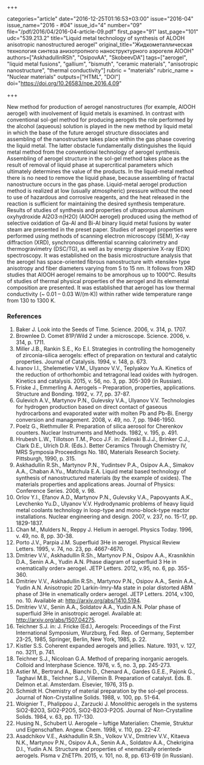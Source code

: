 +++

categories="article"
date="2016-12-25T01:16:53+03:00"
issue="2016-04"
issue_name="2016 - #04"
issue_id="4"
number="09"
file="/pdf/2016/04/2016-04-article-09.pdf"
first_page="91"
last_page="101"
udc="539.213.2"
title="Liquid metal technology of synthesis of ALOOH anisotropic nanostructured aerogel"
original_title="Жидкометаллическая технология синтеза анизотропного наноструктурного аэрогеля AlOOH"
authors=["AskhadullinRSh", "OsipovAA", "SkobeevDA"]
tags=["aerogel", "liquid metal fusions", "gallium", "bismuth", "ceramic materials", "anisotropic nanostructure", "thermal conductivity"]
rubric = "materials"
rubric_name = "Nuclear materials"
outputs=["HTML", "DOI"]
doi="https://doi.org/10.26583/npe.2016.4.09"

+++

New method for production of aerogel nanostructures (for example, AlOOH aerogel) with involvement of liquid metals is examined. In contrast with conventional sol-gel method for producing aerogels the role performed by the alcohol (aqueous) solution is played in the new method by liquid metal in which the base of the future aerogel structure dissociates and assembling of the nanostructure takes place within the gas phase covering the liquid metal. The latter obstacle fundamentally distinguishes the liquid metal method from the conventional technology of aerogel synthesis. Assembling of aerogel structure in the sol-gel method takes place as the result of removal of liquid phase at supercritical parameters which ultimately determines the value of the products. In the liquid-metal method there is no need to remove the liquid phase, because assembling of fractal nanostructure occurs in the gas phase. Liquid-metal aerogel production method is realized at low (usually atmospheric) pressure without the need to use of hazardous and corrosive reagents, and the heat released in the reaction is sufficient for maintaining the desired synthesis temperature. Results of studies of synthesis and properties of ultraporous aluminum oxyhydroxide  Al2O3⋅n(H2O) (AlOOH aerogel) produced using the method of selective oxidation of Ga-Al and Bi-Al binary liquid metal fusions by water steam are presented in the preset paper. Studies of aerogel properties were performed using methods of scanning electron microscopy (SEM), X-ray diffraction (XRD), synchronous differential scanning calorimetry and thermogravimetry (DSC/TG), as well as by energy dispersive X-ray (EDX) spectroscopy. It was established on the basis microstructure analysis that the aerogel has space-oriented fibrous nanostructure with «tensile» type anisotropy and fiber diameters varying from 5 to 15 nm. It follows from XRD studies that AlOOH aerogel remains to be amorphous up to 1000°С. Results of studies of thermal physical properties of the aerogel and its elemental composition are presented. It was established that aerogel has low thermal conductivity (~ 0.01 – 0.03 W/(m⋅K)) within rather wide temperature range from 130 to 1300 K.

### References

1. Baker J. Look into the Seeds of Time. Science. 2006, v. 314, p. 1707.
2. Brownlee D. Comet 81P/Wild 2 under a microscope. Science. 2006, v. 314, p. 1711.
3. Miller J.B., Rankin S.E., Ko E.I. Strategies in controlling the homogeneity of zirconia-silica aerogels: effect of preparation on textural and catalytic properties. Journal of Catalysis. 1994, v. 148, p. 673.
4. Ivanov I.I., Shelemetiev V.M., Ulyanov V.V., Teplyakov Yu.A. Kinetics of the reduction of orthorhombic and tetragonal lead oxides with hydrogen. Kinetics and catalysis. 2015, v. 56, no. 3, pp. 305-309 (in Russian).
5. Friske J., Emmerling A. Aerogels – Preparation, properties, applications. Structure and Bonding. 1992, v. 77, pp. 37-87.
6. Gulevich A.V., Martynov P.N., Gulevsky V.A., Ulyanov V.V. Technologies for hydrogen production based on direct contact of gaseous hydrocarbons and evaporated water with molten Pb and Pb-Bi. Energy conversion and management. 2008, v. 49, no. 7, pp. 1946-1950.
7. Poelz G., Riethmuller R. Preparation of silica aerosol for Cherenkov counters. Nuclear Instruments and Methods. 1982, v. 195, p. 491.
8. Hrubesh L.W., Tillotson T.M., Poco J.F. in: Zelinski B.J.J., Brinker C.J., Clark D.E., Ulrich D.R. (Eds.). Better Ceramics Through Chemistry IV, MRS Symposia Proceedings No. 180, Materials Research Society. Pittsburgh, 1990, p. 315.
9. Askhadullin R.Sh., Martynov P.N., Yudintsev P.A., Osipov A.A., Simakov A.A., Chaban A.Yu., Matchula E.A. Liquid metal based technology of synthesis of nanostructured materials (by the example of oxides). The materials properties and applications areas. Journal of Physics: Conference Series. 2008, v. 98.
10. Orlov Y.I., Efanov A.D., Martynov P.N., Gulevsky V.A., Papovyants A.K., Levchenko Yu.D., Ulyanov V.V. Hydrodynamic problems of heavy liquid metal coolants technology in loop-type and mono-block-type reactor installations. Nuclear engineering and design. 2007, v. 237, no. 15-17, pp. 1829-1837.
11. Chan M., Mulders N., Reppy J. Helium in aerogel. Physics Today. 1996, v. 49, no. 8, pp. 30-38.
12. Porto J.V., Parpia J.M. Superfluid 3He in aerogel. Physical Review Letters. 1995, v. 74, no. 23, pp. 4667-4670.
13. Dmitriev V.V., Askhadullin R.Sh., Martynov P.N., Osipov A.A., Krasnikhin D.A., Senin A.A., Yudin A.N. Phase diagram of superfluid 3 He in «nematically order» aerogel. JETP Letters. 2012, v.95, no. 6, pp. 355-360.
14. Dmitriev V.V., Askhadullin R.Sh., Martynov P.N., Osipov A.A., Senin A.A., Yudin A.N. Anisotropic 2D Larkin-Imry-Ma state in polar distorted ABM phase of 3He in «nematically order» aerogel. JETP Letters. 2014, v.100, no. 10. Available at: http://arxiv.org/abs/1410.5194.
15. Dmitriev V.V., Senin A.A., Soldatov A.A., Yudin A.N. Polar phase of superfluid 3He in anisotropic aerogel. Available at: http://arxiv.org/abs/1507.04275.
16. Teichner S.J. in: J. Fricke (Ed.), Aerogels: Proceedings of the First International Symposium, Wurzburg, Fed. Rep. of Germany, September 23-25, 1985, Springer, Berlin, New York, 1985, p. 22.
17. Kistler S.S. Coherent expanded aerogels and jellies. Nature. 1931, v. 127, no. 3211, p. 741.
18. Teichner S.J., Nicoloan G.A. Method of preparing inorganic aerogels. Colloid and Interphase Science. 1976, v. 5, no. 3, pp. 245-273.
19. Astier M., Bertrand A., Bianchi D., Chenard A., Gardes G.E.E., Pajonk G., Taghavi M.B., Teichner S.J., Villemin B. Preparation of catalyst. Eds. B. Delmon et.al. Amsterdam. Elsevier, 1976, 315 p.
20. Schmidt H. Chemistry of material preparation by the sol-gel process. Journal of Non-Crystalline Solids. 1988, v. 100, pp. 51-64.
21. Woignier T., Phalippou J., Zarzucki J. Monolithic aerogels in the systems SiO2-B2O3, SiO2-P2O5, SiO2-B2O3-P2O5. Journal of Non-Crystalline Solids. 1984, v. 63, pp. 117-130.
22. Husing N., Schubert U. Aerogele – luftige Materialien: Chemie, Struktur und Eigenschaften. Angew. Chem. 1998, v. 110, pp. 22-47.
23. Asadchikov V.E., Askhadullin R.Sh., Volkov V.V., Dmitriev V.V., Kitaeva N.K., Martynov P.N., Osipov A.A., Senin A.A., Soldatov A.A., Chekrigina D.I., Yudin A.N. Structure and properties of «nematically oriented» aerogels. Pisma v ZhETPh. 2015, v. 101, no. 8, pp. 613-619 (in Russian).